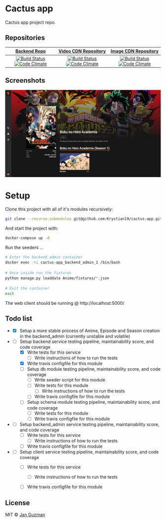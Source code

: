 # Cactus app
Cactus app project repo.

## Repositories 
|  [Backend Repo](https://github.com/Krystian19/cactus-app-backend-service/tree/master) | [Video CDN Repository](https://github.com/Krystian19/cactus-fake-video-cdn-service/tree/master) | [Image CDN Repository](https://github.com/Krystian19/cactus-fake-video-cdn-service/tree/master) |
|:-------------:|:-------------:|:-------------:|
| [![Build Status](https://travis-ci.org/Krystian19/cactus-app-backend-service.svg?branch=master)](https://travis-ci.org/Krystian19/cactus-app-backend-service) [![Code Climate](https://codeclimate.com/github/Krystian19/cactus-app-backend-service/badges/gpa.svg)](https://codeclimate.com/github/Krystian19/cactus-app-backend-service)       | [![Build Status](https://travis-ci.org/Krystian19/cactus-fake-video-cdn-service.svg?branch=master)](https://travis-ci.org/Krystian19/cactus-fake-video-cdn-service) [![Code Climate](https://codeclimate.com/github/Krystian19/cactus-fake-video-cdn-service/badges/gpa.svg)](https://codeclimate.com/github/Krystian19/cactus-fake-video-cdn-service)  | [![Build Status](https://travis-ci.org/Krystian19/cactus-fake-image-cdn-service.svg?branch=master)](https://travis-ci.org/Krystian19/cactus-fake-image-cdn-service) [![Code Climate](https://codeclimate.com/github/Krystian19/cactus-fake-image-cdn-service/badges/gpa.svg)](https://codeclimate.com/github/Krystian19/cactus-fake-image-cdn-service) |

## Screenshots
![Alt text](screenshots/view1.png?raw=true "Anime Description")

# Setup

Clone this project with all of it's modules recursively:

```sh
git clone --recurse-submodules git@github.com:Krystian19/cactus-app.git
```

And start the project with:
```sh
docker-compose up -d
```

Run the seeders ...
```sh
# Enter the backend_admin container
docker exec -ti cactus-app_backend_admin_1 /bin/bash

# Once inside run the fixtures
python manage.py loaddata Anime/fixtures/*.json

# Exit the container
exit
```

The web client should be running @ http://localhost:5000/

## Todo list
+ - [x] Setup a more stable process of Anime, Episode and Season creation in the backend_admin (currently unstable and volatile)
+ - [ ] Setup backend service testing pipeline, maintainability score, and code coverage
    - [x] Write tests for this service
        - [ ] Write instructions of how to run the tests
    - [x] Write travis configfile for this module
    - [ ] Setup db module testing pipeline, maintainability score, and code coverage
        - [ ] Write seeder script for this module
        - [ ] Write tests for this module
            - [ ] Write instructions of how to run the tests
        - [ ] Write travis configfile for this module
    - [ ] Setup schema module testing pipeline, maintainability score, and code coverage
        - [ ] Write tests for this module
        - [ ] Write travis configfile for this module
+ - [ ] Setup backend_admin service testing pipeline, maintainability score, and code coverage
    - [ ] Write tests for this service
        - [ ] Write instructions of how to run the tests
    - [ ] Write travis configfile for this module
+ - [ ] Setup client service testing pipeline, maintainability score, and code coverage
    - [ ] Write tests for this service
        - [ ] Write instructions of how to run the tests
    - [ ] Write travis configfile for this module


<!-- - [x] Venus -->

## License
MIT © [Jan Guzman](https://github.com/Krystian19)
